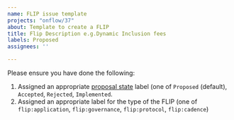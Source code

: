 ```yaml
---
name: FLIP issue template
projects: "onflow/37"
about: Template to create a FLIP
title: Flip Description e.g.Dynamic Inclusion fees
labels: Proposed
assignees: ''

---
```


Please ensure you have done the following:

1. Assigned an appropriate [proposal state](https://github.com/onflow/flips#proposal-states) label (one of `Proposed` (default),  `Accepted`, `Rejected`, `Implemented`.
2. Assigned an appropriate label for the type of the FLIP (one of `flip:application`, `flip:governance`, `flip:protocol`, `flip:cadence`)

